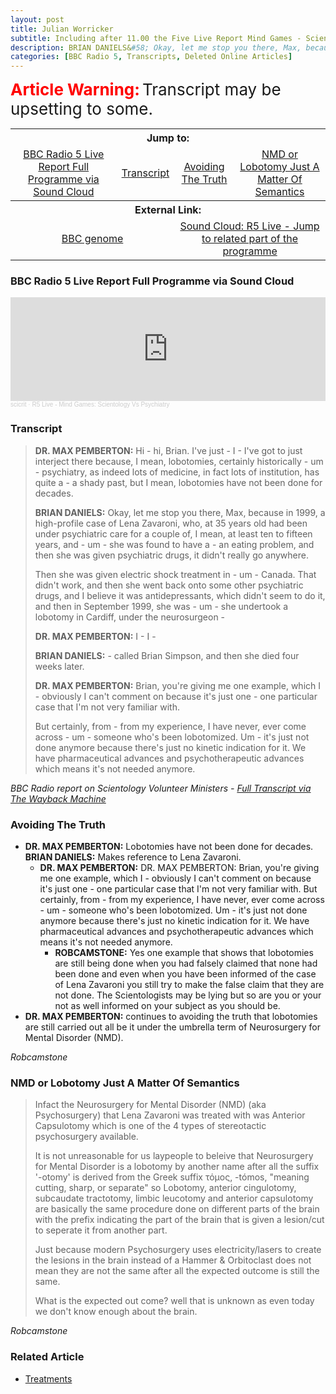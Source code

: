 ```yaml
---
layout: post
title: Julian Worricker
subtitle: Including after 11.00 the Five Live Report Mind Games - Scientology versus Psychiatry
description: BRIAN DANIELS&#58; Okay, let me stop you there, Max, because in 1999, a high-profile case of Lena Zavaroni, who, at 35 years old had been under psychiatric care for a couple of, I mean, at least ten to fifteen years, and - um - she was found to have a - an eating problem, and then she was given psychiatric drugs, it didn't really go anywhere.
categories: [BBC Radio 5, Transcripts, Deleted Online Articles]
---
```


<span style="color:#ff0000; font-weight:bold;font-size:26px;">Article Warning:</span> <span style="font-size:26px;">Transcript may be upsetting to some.</span>

<table style="text-align: center;">
<tr>
<th colspan="4">Jump to:</th>
</tr>

<tr>
<td><a href="#bbc-radio-5-live-report-full-programme-via-sound-cloud">BBC Radio 5 Live Report Full Programme via Sound Cloud</a></td>
<td><a href="#transcript">Transcript</a></td>
<td><a href="#avoiding-the-truth">Avoiding The Truth</a></td>
<td><a href="#nmd-or-lobotomy-just-a-matter-of-semantics">NMD or Lobotomy Just A Matter Of Semantics</a></td>
</tr>

<tr align="center">
<th colspan="4">External Link:</th>
</tr>

<tr>
<td colspan="2"><a href="https://genome.ch.bbc.co.uk/schedules/radio5/2006-07-02#at-10.00">BBC genome</a></td>
<td colspan="2"><a href="https://soundcloud.com/scicrit/r5-live-mind-games-scientology-vs-psychiatry#t=29:09">Sound Cloud: R5 Live - Jump to related part of the programme</a></td>
</tr>
</table>

### BBC Radio 5 Live Report Full Programme via Sound Cloud

<iframe width="100%" height="166" scrolling="no" frameborder="no" allow="autoplay" src="https://w.soundcloud.com/player/?url=https%3A//api.soundcloud.com/tracks/176381042&color=%23ff5500&auto_play=false&hide_related=false&show_comments=true&show_user=true&show_reposts=false&show_teaser=true"></iframe><div style="font-size: 10px; color: #cccccc;line-break: anywhere;word-break: normal;overflow: hidden;white-space: nowrap;text-overflow: ellipsis; font-family: Interstate,Lucida Grande,Lucida Sans Unicode,Lucida Sans,Garuda,Verdana,Tahoma,sans-serif;font-weight: 100;"><a href="https://soundcloud.com/scicrit" title="scicrit" target="_blank" style="color: #cccccc; text-decoration: none;">scicrit</a> · <a href="https://soundcloud.com/scicrit/r5-live-mind-games-scientology-vs-psychiatry" title="R5 Live - Mind Games: Scientology Vs Psychiatry" target="_blank" style="color: #cccccc; text-decoration: none;">R5 Live - Mind Games: Scientology Vs Psychiatry</a></div>

### Transcript
> **DR. MAX PEMBERTON:** Hi - hi, Brian. I've just - I - I've got to just
interject there because, I mean, lobotomies, certainly historically -
um - psychiatry, as indeed lots of medicine, in fact lots of
institution, has quite a - a shady past, but I mean, lobotomies have
not been done for decades.
>
> **BRIAN DANIELS:** Okay, let me stop you there, Max, because in 1999, a
high-profile case of Lena Zavaroni, who, at 35 years old had been under
psychiatric care for a couple of, I mean, at least ten to fifteen
years, and - um - she was found to have a - an eating problem, and then
she was given psychiatric drugs, it didn't really go anywhere.
>
> Then she was given electric shock treatment in - um - Canada. That
didn't work, and then she went back onto some other psychiatric drugs,
and I believe it was antidepressants, which didn't seem to do it, and
then in September 1999, she was - um - she undertook a lobotomy in
Cardiff, under the neurosurgeon -
>
> **DR. MAX PEMBERTON:** I - I -
>
> **BRIAN DANIELS:** - called Brian Simpson, and then she died four weeks
later.
>
> **DR. MAX PEMBERTON:** Brian, you're giving me one example, which I -
obviously I can't comment on because it's just one - one particular
case that I'm not very familiar with.
>
> But certainly, from - from my experience, I have never, ever come
across - um - someone who's been lobotomized. Um - it's just not done
anymore because there's just no kinetic indication for it. We have
pharmaceutical advances and psychotherapeutic advances which means it's
not needed anymore.

<cite>BBC Radio report on Scientology Volunteer Ministers - [Full Transcript via The Wayback Machine](https://web.archive.org/web/20181002180617/http://www.newsfrombree.co.uk/stolgy_25.htm)</cite>



### Avoiding The Truth
>
* **DR. MAX PEMBERTON:** Lobotomies have not been done for decades. **BRIAN DANIELS:** Makes reference to Lena Zavaroni.
    * **DR. MAX PEMBERTON:** DR. MAX PEMBERTON: Brian, you're giving me one example, which I - obviously I can't comment on because it's just one - one particular case that I'm not very familiar with.
But certainly, from - from my experience, I have never, ever come across - um - someone who's been lobotomized. Um - it's just not done anymore because there's just no kinetic indication for it. We have pharmaceutical advances and psychotherapeutic advances which means it's not needed anymore.
      * **ROBCAMSTONE:** Yes one example that shows that lobotomies are still being done when you had falsely claimed that none had been done and even when you have been informed of the case of Lena Zavaroni you still try to make the false claim that they are not done. The Scientologists may be lying but so are you or your not as well informed on your subject as you should be.
* **DR. MAX PEMBERTON:** continues to avoiding the truth that lobotomies are still carried out all be it under the umbrella term of Neurosurgery for Mental Disorder (NMD).

<cite>Robcamstone</cite>

### NMD or Lobotomy Just A Matter Of Semantics
> Infact the Neurosurgery for Mental Disorder (NMD) (aka Psychosurgery) that Lena Zavaroni was treated with was Anterior Capsulotomy which is one of the 4 types of stereotactic psychosurgery available.
>
> It is not unreasonable for us laypeople to beleive that Neurosurgery for Mental Disorder is a lobotomy by another name after all the suffix '-otomy' is derived from the Greek suffix τόμος, -tómos, "meaning cutting, sharp, or separate" so Lobotomy, anterior cingulotomy, subcaudate tractotomy, limbic leucotomy and anterior capsulotomy are basically the same procedure done on different parts of the brain with the prefix indicating the part of the brain that is given a lesion/cut to seperate it from another part.
>
> Just because modern Psychosurgery uses electricity/lasers to create the lesions in the brain instead of a Hammer & Orbitoclast does not mean they are not the same after all the expected outcome is still the same.
>
> What is the expected out come? well that is unknown as even today we don't know enough about the brain.

<cite>Robcamstone</cite>

### Related Article
* [Treatments](https://fanzoflenazavaroni.github.io/biography/lena-zavaroni#treatments)

